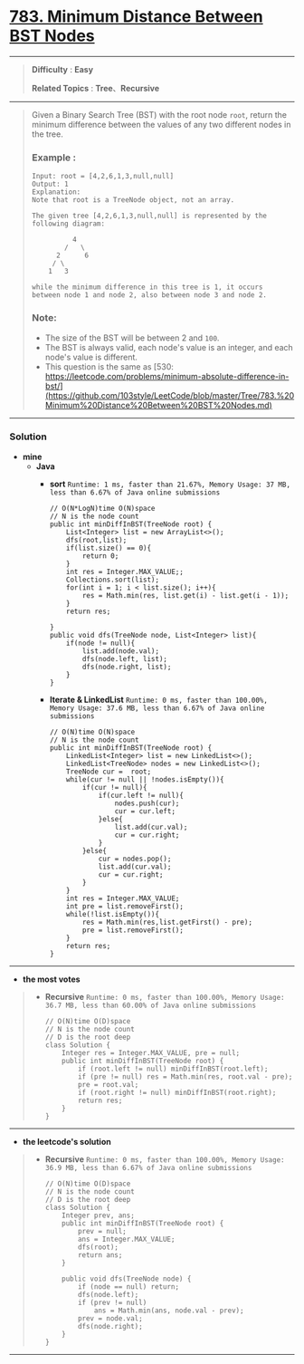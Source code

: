 # [783. Minimum Distance Between BST Nodes](https://leetcode.com/problems/minimum-distance-between-bst-nodes/)
---

> **Difficulty** : **Easy**
>
> **Related Topics** : **Tree**、**Recursive**

---

> Given a Binary Search Tree (BST) with the root node `root`, return the minimum difference between the values of any two different nodes in the tree.
>
> ### Example :
> ```
> Input: root = [4,2,6,1,3,null,null]
> Output: 1
> Explanation:
> Note that root is a TreeNode object, not an array.
>
> The given tree [4,2,6,1,3,null,null] is represented by the following diagram:
>
>           4
>         /   \
>       2      6
>      / \
>     1   3
>
> while the minimum difference in this tree is 1, it occurs between node 1 and node 2, also between node 3 and node 2.
> ```
>
> ### Note:
> * The size of the BST will be between 2 and `100`.
> * The BST is always valid, each node's value is an integer, and each node's value is different.
> * This question is the same as [530: https://leetcode.com/problems/minimum-absolute-difference-in-bst/](https://github.com/103style/LeetCode/blob/master/Tree/783.%20Minimum%20Distance%20Between%20BST%20Nodes.md)

---

### Solution
* **mine**
  * **Java**
    * **sort** `Runtime: 1 ms, faster than 21.67%, Memory Usage: 37 MB, less than 6.67% of Java online submissions`
      ```
      // O(N*LogN)time O(N)space
      // N is the node count
      public int minDiffInBST(TreeNode root) {
          List<Integer> list = new ArrayList<>();
          dfs(root,list);
          if(list.size() == 0){
              return 0;
          }
          int res = Integer.MAX_VALUE;;
          Collections.sort(list);
          for(int i = 1; i < list.size(); i++){
              res = Math.min(res, list.get(i) - list.get(i - 1));
          }
          return res;

      }
      public void dfs(TreeNode node, List<Integer> list){
          if(node != null){
              list.add(node.val);
              dfs(node.left, list);
              dfs(node.right, list);
          }
      }
      ```

    * **Iterate & LinkedList** `Runtime: 0 ms, faster than 100.00%, Memory Usage: 37.6 MB, less than 6.67% of Java online submissions`
      ```
      // O(N)time O(N)space
      // N is the node count
      public int minDiffInBST(TreeNode root) {
          LinkedList<Integer> list = new LinkedList<>();
          LinkedList<TreeNode> nodes = new LinkedList<>();
          TreeNode cur =  root;
          while(cur != null || !nodes.isEmpty()){
              if(cur != null){
                  if(cur.left != null){
                      nodes.push(cur);
                      cur = cur.left;
                  }else{
                      list.add(cur.val);
                      cur = cur.right;
                  }
              }else{
                  cur = nodes.pop();
                  list.add(cur.val);
                  cur = cur.right;
              }
          }
          int res = Integer.MAX_VALUE;
          int pre = list.removeFirst();
          while(!list.isEmpty()){
              res = Math.min(res,list.getFirst() - pre);
              pre = list.removeFirst();
          }
          return res;
      }
      ```

---

* **the most votes**
>  * **Recursive** `Runtime: 0 ms, faster than 100.00%, Memory Usage: 36.7 MB, less than 60.00% of Java online submissions`
>    ```
>    // O(N)time O(D)space
>    // N is the node count
>    // D is the root deep
>    class Solution {
>        Integer res = Integer.MAX_VALUE, pre = null;
>        public int minDiffInBST(TreeNode root) {
>            if (root.left != null) minDiffInBST(root.left);
>            if (pre != null) res = Math.min(res, root.val - pre);
>            pre = root.val;
>            if (root.right != null) minDiffInBST(root.right);
>            return res;
>        }
>    }
>    ```

---

* **the leetcode's solution**
>  * **Recursive** `Runtime: 0 ms, faster than 100.00%, Memory Usage: 36.9 MB, less than 6.67% of Java online submissions`
>    ```
>    // O(N)time O(D)space
>    // N is the node count
>    // D is the root deep
>    class Solution {
>        Integer prev, ans;
>        public int minDiffInBST(TreeNode root) {
>            prev = null;
>            ans = Integer.MAX_VALUE;
>            dfs(root);
>            return ans;
>        }
>  
>        public void dfs(TreeNode node) {
>            if (node == null) return;
>            dfs(node.left);
>            if (prev != null)
>                ans = Math.min(ans, node.val - prev);
>            prev = node.val;
>            dfs(node.right);
>        }
>    }
>    ```


---

